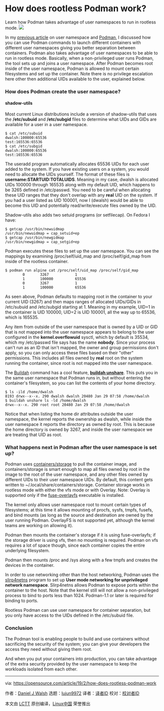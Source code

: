 [#]: collector: (lujun9972)
[#]: translator: ( )
[#]: reviewer: ( )
[#]: publisher: ( )
[#]: url: ( )
[#]: subject: (How does rootless Podman work?)
[#]: via: (https://opensource.com/article/19/2/how-does-rootless-podman-work)
[#]: author: (Daniel J Walsh https://opensource.com/users/rhatdan)

How does rootless Podman work?
======
Learn how Podman takes advantage of user namespaces to run in rootless mode. 
![](https://opensource.com/sites/default/files/styles/image-full-size/public/lead-images/code_computer_development_programming.png?itok=4OM29-82)

In my [previous article][1] on user namespace and [Podman][2], I discussed how you can use Podman commands to launch different containers with different user namespaces giving you better separation between containers. Podman also takes advantage of user namespaces to be able to run in rootless mode. Basically, when a non-privileged user runs Podman, the tool sets up and joins a user namespace. After Podman becomes root inside of the user namespace, Podman is allowed to mount certain filesystems and set up the container. Note there is no privilege escalation here other then additional UIDs available to the user, explained below.

### How does Podman create the user namespace?

#### shadow-utils

Most current Linux distributions include a version of shadow-utils that uses the **/etc/subuid** and **/etc/subgid** files to determine what UIDs and GIDs are available for a user in a user namespace.

```
$ cat /etc/subuid
dwalsh:100000:65536
test:165536:65536
$ cat /etc/subgid
dwalsh:100000:65536
test:165536:65536
```

The useradd program automatically allocates 65536 UIDs for each user added to the system. If you have existing users on a system, you would need to allocate the UIDs yourself. The format of these files is **username:STARTUID:TOTALUIDS**. Meaning in my case, dwalsh is allocated UIDs 100000 through 165535 along with my default UID, which happens to be 3265 defined in /etc/passwd. You need to be careful when allocating these UID ranges that they don't overlap with any **real** UID on the system. If you had a user listed as UID 100001, now I (dwalsh) would be able to become this UID and potentially read/write/execute files owned by the UID.

Shadow-utils also adds two setuid programs (or setfilecap). On Fedora I have:

```
$ getcap /usr/bin/newuidmap
/usr/bin/newuidmap = cap_setuid+ep
$ getcap /usr/bin/newgidmap
/usr/bin/newgidmap = cap_setgid+ep
```

Podman executes these files to set up the user namespace. You can see the mappings by examining /proc/self/uid_map and /proc/self/gid_map from inside of the rootless container.

```
$ podman run alpine cat /proc/self/uid_map /proc/self/gid_map
        0       3267            1
        1       100000          65536
        0       3267            1
        1       100000          65536
```

As seen above, Podman defaults to mapping root in the container to your current UID (3267) and then maps ranges of allocated UIDs/GIDs in /etc/subuid and /etc/subgid starting at 1. Meaning in my example, UID=1 in the container is UID 100000, UID=2 is UID 100001, all the way up to 65536, which is 165535.

Any item from outside of the user namespace that is owned by a UID or GID that is not mapped into the user namespace appears to belong to the user configured in the **kernel.overflowuid** sysctl, which by default is 35534, which my /etc/passwd file says has the name **nobody**. Since your process can't run as an ID that isn't mapped, the owner and group permissions don't apply, so you can only access these files based on their "other" permissions. This includes all files owned by **real** root on the system running the container, since root is not mapped into the user namespace.

The [Buildah][3] command has a cool feature, [**buildah unshare**][4]. This puts you in the same user namespace that Podman runs in, but without entering the container's filesystem, so you can list the contents of your home directory.

```
$ ls -ild /home/dwalsh
8193 drwx--x--x. 290 dwalsh dwalsh 20480 Jan 29 07:58 /home/dwalsh
$ buildah unshare ls -ld /home/dwalsh
drwx--x--x. 290 root root 20480 Jan 29 07:58 /home/dwalsh
```

Notice that when listing the home dir attributes outside the user namespace, the kernel reports the ownership as dwalsh, while inside the user namespace it reports the directory as owned by root. This is because the home directory is owned by 3267, and inside the user namespace we are treating that UID as root.

### What happens next in Podman after the user namespace is set up?

Podman uses [containers/storage][5] to pull the container image, and containers/storage is smart enough to map all files owned by root in the image to the root of the user namespace, and any other files owned by different UIDs to their user namespace UIDs. By default, this content gets written to ~/.local/share/containers/storage. Container storage works in rootless mode with either the vfs mode or with Overlay. Note: Overlay is supported only if the [fuse-overlayfs][6] executable is installed.

The kernel only allows user namespace root to mount certain types of filesystems; at this time it allows mounting of procfs, sysfs, tmpfs, fusefs, and bind mounts (as long as the source and destination are owned by the user running Podman. OverlayFS is not supported yet, although the kernel teams are working on allowing it).

Podman then mounts the container's storage if it is using fuse-overlayfs; if the storage driver is using vfs, then no mounting is required. Podman on vfs requires a lot of space though, since each container copies the entire underlying filesystem.

Podman then mounts /proc and /sys along with a few tmpfs and creates the devices in the container.

In order to use networking other than the host networking, Podman uses the [slirp4netns][7] program to set up **User mode networking for unprivileged network namespace**. Slirp4netns allows Podman to expose ports within the container to the host. Note that the kernel still will not allow a non-privileged process to bind to ports less than 1024. Podman-1.1 or later is required for binding to ports.

Rootless Podman can use user namespace for container separation, but you only have access to the UIDs defined in the /etc/subuid file.

### Conclusion

The Podman tool is enabling people to build and use containers without sacrificing the security of the system; you can give your developers the access they need without giving them root.

And when you put your containers into production, you can take advantage of the extra security provided by the user namespace to keep the workloads isolated from each other.

--------------------------------------------------------------------------------

via: https://opensource.com/article/19/2/how-does-rootless-podman-work

作者：[Daniel J Walsh][a]
选题：[lujun9972][b]
译者：[译者ID](https://github.com/译者ID)
校对：[校对者ID](https://github.com/校对者ID)

本文由 [LCTT](https://github.com/LCTT/TranslateProject) 原创编译，[Linux中国](https://linux.cn/) 荣誉推出

[a]: https://opensource.com/users/rhatdan
[b]: https://github.com/lujun9972
[1]: https://opensource.com/article/18/12/podman-and-user-namespaces
[2]: https://podman.io/
[3]: https://buildah.io/
[4]: https://github.com/containers/buildah/blob/master/docs/buildah-unshare.md
[5]: https://github.com/containers/storage
[6]: https://github.com/containers/fuse-overlayfs
[7]: https://github.com/rootless-containers/slirp4netns
